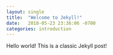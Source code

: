 ```yaml
---
layout: single
title:  "Welcome to Jekyll!"
date:   2018-05-23 23:36:06 -0700
categories: introduction
---
```


Hello world!
This is a classic Jekyll post!
